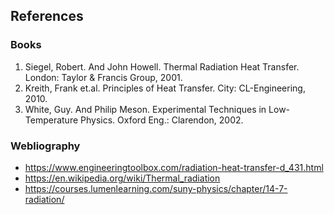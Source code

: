 ## References

### Books
<ol>
    <li>Siegel, Robert. And John Howell. Thermal Radiation Heat Transfer. London: Taylor &amp; Francis Group, 2001.</li>
    <li>Kreith, Frank et.al. Principles of Heat Transfer. City: CL-Engineering, 2010.</li>
    <li>White, Guy. And Philip Meson. Experimental Techniques in Low-Temperature Physics. Oxford Eng.: Clarendon, 2002.</li>
</ol>

### Webliography

- https://www.engineeringtoolbox.com/radiation-heat-transfer-d_431.html
- https://en.wikipedia.org/wiki/Thermal_radiation
- https://courses.lumenlearning.com/suny-physics/chapter/14-7-radiation/
